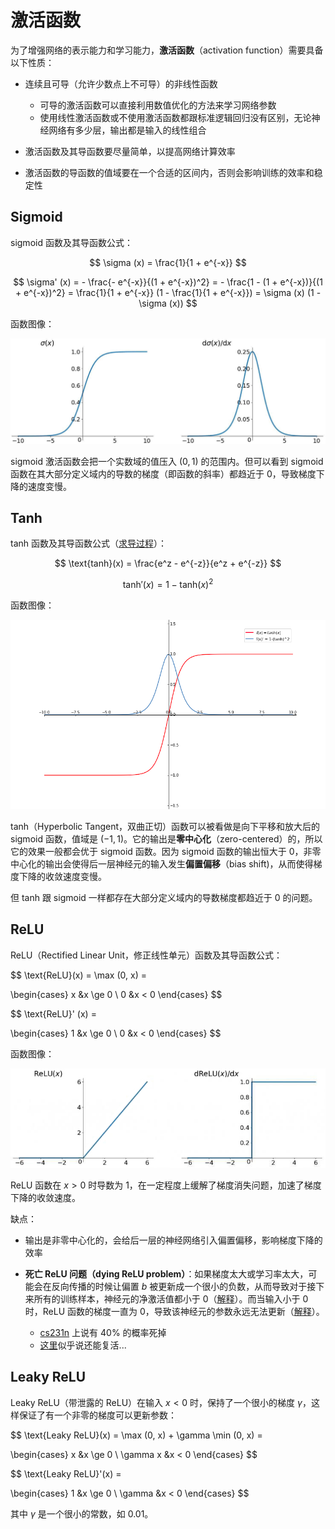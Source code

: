 # 激活函数

为了增强网络的表示能力和学习能力，**激活函数**（activation function）需要具备以下性质：

- 连续且可导（允许少数点上不可导）的非线性函数

  - 可导的激活函数可以直接利用数值优化的方法来学习网络参数
  - 使用线性激活函数或不使用激活函数都跟标准逻辑回归没有区别，无论神经网络有多少层，输出都是输入的线性组合

- 激活函数及其导函数要尽量简单，以提高网络计算效率
- 激活函数的导函数的值域要在一个合适的区间内，否则会影响训练的效率和稳定性


## Sigmoid

sigmoid 函数及其导函数公式：

$$
\sigma (x) = \frac{1}{1 + e^{-x}}
$$

$$
\sigma' (x) = - \frac{- e^{-x}}{(1 + e^{-x})^2} = - \frac{1 - (1 + e^{-x})}{(1 + e^{-x})^2} = \frac{1}{1 + e^{-x}} (1 - \frac{1}{1 + e^{-x}}) = \sigma (x) (1 - \sigma (x))
$$

函数图像：

![sigmoid](./img/sigmoid.jpeg)

sigmoid 激活函数会把一个实数域的值压入 $(0,1)$ 的范围内。但可以看到 sigmoid 函数在其大部分定义域内的导数的梯度（即函数的斜率）都趋近于 0，导致梯度下降的速度变慢。

## Tanh

tanh 函数及其导函数公式（[求导过程](https://blog.csdn.net/qq_35200479/article/details/84502844)）：

$$
\text{tanh}(x) = \frac{e^z - e^{-z}}{e^z + e^{-z}}
$$

$$
\text{tanh}' (x) = 1 - \text{tanh}(x)^2
$$

函数图像：

![tanh](./img/tanh.png)

tanh（Hyperbolic Tangent，双曲正切）函数可以被看做是向下平移和放大后的 sigmoid 函数，值域是 $(-1,1)$。它的输出是**零中心化**（zero-centered）的，所以它的效果一般都会优于 sigmoid 函数。因为 sigmoid 函数的输出恒大于 0，非零中心化的输出会使得后一层神经元的输入发生**偏置偏移**（bias shift)，从而使得梯度下降的收敛速度变慢。

但 tanh 跟 sigmoid 一样都存在大部分定义域内的导数梯度都趋近于 0 的问题。

## ReLU

ReLU（Rectified Linear Unit，修正线性单元）函数及其导函数公式：

$$
\text{ReLU}(x) = \max (0, x) =

\begin{cases}
  x &x \ge 0 \\
  0 &x < 0
\end{cases}
$$

$$
\text{ReLU}' (x) = 

\begin{cases}
  1 &x \ge 0 \\
  0 &x < 0
\end{cases}
$$

函数图像：

![relu](./img/relu.png)

ReLU 函数在 $x > 0$ 时导数为 1，在一定程度上缓解了梯度消失问题，加速了梯度下降的收敛速度。

缺点：

- 输出是非零中心化的，会给后一层的神经网络引入偏置偏移，影响梯度下降的效率

- **死亡 ReLU 问题（dying ReLU problem）**：如果梯度太大或学习率太大，可能会在反向传播的时候让偏置 $b$ 被更新成一个很小的负数，从而导致对于接下来所有的训练样本，神经元的净激活值都小于 0（[解释](https://liam.page/2018/11/30/vanishing-gradient-of-ReLU-due-to-unusual-input/)）。而当输入小于 0 时，ReLU 函数的梯度一直为 0，导致该神经元的参数永远无法更新（[解释](https://www.zhihu.com/question/67151971)）。

  - [cs231n](https://cs231n.github.io/neural-networks-1/#actfun) 上说有 40% 的概率死掉
  - [这里](https://www.quora.com/What-is-the-dying-ReLU-problem-in-neural-networks)似乎说还能复活...

## Leaky ReLU

Leaky ReLU（带泄露的 ReLU）在输入 $x < 0$ 时，保持了一个很小的梯度 $\gamma$，这样保证了有一个非零的梯度可以更新参数：

$$
\text{Leaky ReLU}(x) = \max (0, x) + \gamma \min (0, x) =

\begin{cases}
  x &x \ge 0 \\
  \gamma x &x < 0
\end{cases}
$$

$$
\text{Leaky ReLU}'(x) = 

\begin{cases}
  1 &x \ge 0 \\
  \gamma &x < 0
\end{cases}
$$

其中 $\gamma$ 是一个很小的常数，如 0.01。
